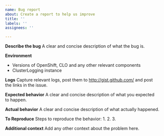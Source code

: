 ```yaml
---
name: Bug report
about: Create a report to help us improve
title: ''
labels: ''
assignees: ''

---
```


<!--
Thanks for opening a bug report!
Before hitting the button, please fill in as much of the template below as you can.
If you leave out information, it's harder to help you.
When describing the steps to reproduce the bug,
try following your own instructions from scratch and make sure everything works as
you expect.
Be ready for follow-up questions, and please respond in a timely manner.
If we can't reproduce a bug we might close your issue.
If we're wrong, PLEASE feel free to reopen it and explain why.
-->

**Describe the bug**
A clear and concise description of what the bug is.

**Environment**
- Versions of OpenShift, CLO and any other relevant components
- ClusterLogging instance

**Logs**
Capture relevant logs, post them to http://gist.github.com/ and post the links in the issue.

**Expected behavior**
A clear and concise description of what you expected to happen.

**Actual behavior**
A clear and concise description of what actually happened.

**To Reproduce**
Steps to reproduce the behavior:
1. 
2. 
3. 

**Additional context**
Add any other context about the problem here.
